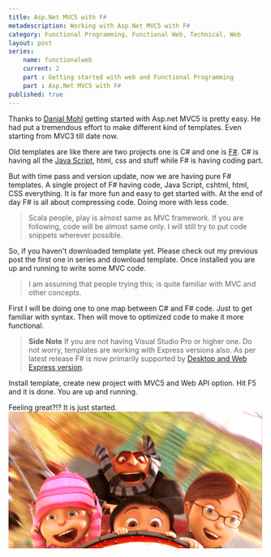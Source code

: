 ```yaml
---
title: Asp.Net MVC5 with F#
metadescription: Working with Asp.Net MVC5 with F#
category: Functional Programming, Functional Web, Technical, Web
layout: post
series: 
	name: functionalweb
	current: 2
	part : Getting started with web and Functional Programming
	part : Asp.Net MVC5 with F#
published: true
---
```


Thanks to [Danial Mohl](http://blog.danielmohl.com/) getting started with Asp.net MVC5 is pretty easy. He had put a tremendous effort to make different kind of templates. Even starting from MVC3 till date now. 

Old templates are like there are two projects one is C# and one is [F#](http://fsharp.org). C# is having all the [Java Script](http://vanilla-js.com/), html, css and stuff while F# is having coding part. 

But with time pass and version update, now we are having pure F# templates. A single project of F# having code, Java Script, cshtml, html, CSS everything. It is far more fun and easy to get started with. At the end of day F# is all about compressing code. Doing more with less code. 

> Scala people, play is almost same as MVC framework. If you are following, code will be almost same only. I will still try to put code snippets wherever possible.

So, if you haven't downloaded template yet. Please check out my previous post the first one in series and download template. Once installed you are up and running to write some MVC code. 

> I am assuming that people trying this; is quite familiar with MVC and other concepts. 

First I will be doing one to one map between C# and F# code. Just to get familiar with syntax. Then will move to optimized code to make it more functional. 

> **Side Note** If you are not having Visual Studio Pro or higher one. Do not worry, templates are working with Express versions also. As per latest release F# is now primarily supported by [Desktop and Web Express version](http://fsharp.org/use/windows/). 

Install template, create new project with MVC5 and Web API option. Hit F5 and it is done. You are up and running. 

Feeling great?!? It is just started. 
![roller coaster ride](/images/rollercoasterride.gif)